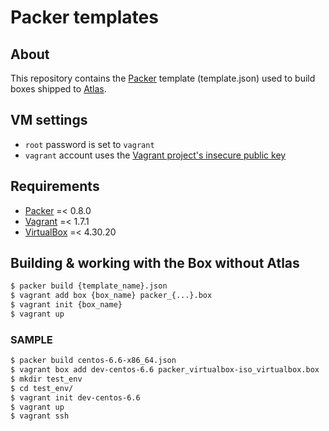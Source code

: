 Packer templates
======

## About
This repository contains the [Packer] template (template.json) used to build boxes shipped to [Atlas].

## VM settings
  - `root` password is set to `vagrant`
  - `vagrant` account uses the [Vagrant project's insecure public key]


Requirements
-----
  - [Packer]	  =< 0.8.0
  - [Vagrant]	  =< 1.7.1
  - [VirtualBox]  =< 4.30.20


Building & working with the Box without Atlas
-----
```sh
$ packer build {template_name}.json
$ vagrant add box {box_name} packer_{...}.box
$ vagrant init {box_name}
$ vagrant up
```

### SAMPLE	
```sh
$ packer build centos-6.6-x86_64.json
$ vagrant box add dev-centos-6.6 packer_virtualbox-iso_virtualbox.box
$ mkdir test_env
$ cd test_env/
$ vagrant init dev-centos-6.6
$ vagrant up
$ vagrant ssh
```

[Vagrant]:https://www.vagrantup.com/
[Packer]:https://www.packer.io/
[VirtualBox]:https://www.virtualbox.org/
[Atlas]:https://www.vagrantcloud.com
[Vagrant project's insecure public key]:https://github.com/mitchellh/vagrant/tree/master/keys